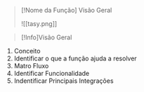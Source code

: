 
> [!Nome da Função]
> Visão Geral
>  
> ![[tasy.png]]

> [!Info]Visão Geral
1. Conceito
2. Identificar o que a função ajuda a resolver
3. Matro Fluxo 
4. Identificar Funcionalidade
5. Indentificar Principais Integrações



